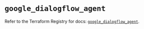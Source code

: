 # `google_dialogflow_agent`

Refer to the Terraform Registry for docs: [`google_dialogflow_agent`](https://registry.terraform.io/providers/hashicorp/google-beta/5.29.1/docs/resources/google_dialogflow_agent).
